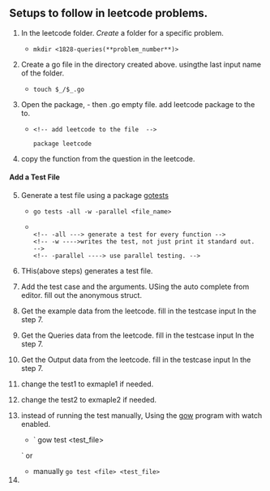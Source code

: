 ## Setups to follow in leetcode problems.

1. In the leetcode folder. _Create_ a folder for a specific problem.

   - `mkdir <1828-queries(**problem_number**)>`

2. Create a go file in the directory created above. usingthe last input name of the folder.

   - `touch $_/$_.go `

3. Open the package, - then .go empty file. add leetcode package to the to.

   - ```
     <!-- add leetcode to the file  -->
     ```
     ```
     package leetcode
     ```

4. copy the function from the question in the leetcode.

#### Add a Test File

5. Generate a test file using a package [gotests](https://github.com/cweill/gotests)

   - ```
     go tests -all -w -parallel <file_name>
     ```

   - ```

     <!-- -all ---> generate a test for every function -->
     <!-- -w ---->writes the test, not just print it standard out.  -->
     <!-- -parallel ----> use parallel testing. -->
     ```

6. THis(above steps) generates a test file.

7. Add the test case and the arguments. USing the auto complete from editor. fill out the anonymous struct.

8. Get the example data from the leetcode. fill in the testcase input In the step 7.
9. Get the Queries data from the leetcode. fill in the testcase input In the step 7.
10. Get the Output data from the leetcode. fill in the testcase input In the step 7.
11. change the test1 to exmaple1 if needed.
12. change the test2 to exmaple2 if needed.

13. instead of running the test manually, Using the [gow](https://github.com/mitranim/gow) program with watch enabled.

    - ` gow test <file> <test_file>

    `
or 
    -  manually 
      `go test <file> <test_file>`



14.  